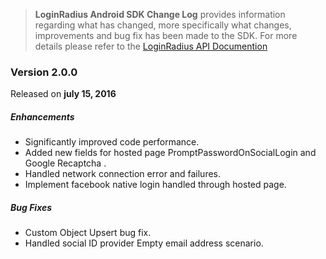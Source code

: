> **LoginRadius Android SDK Change Log** provides information regarding what has changed, more specifically what changes, improvements and bug fix has been made to the SDK. For more details please refer to the [LoginRadius API Documention](http://apidocs.loginradius.com/docs/aspnet)

### Version 2.0.0
Released on **july 15,  2016**

##### Enhancements

  - Significantly improved code performance.
  - Added new fields for hosted page PromptPasswordOnSocialLogin and Google Recaptcha .
  - Handled network connection error and failures.
  - Implement facebook native login handled through hosted page.
##### Bug Fixes

  - Custom Object Upsert bug fix.
  - Handled social ID provider Empty email address scenario. 
